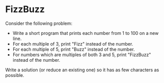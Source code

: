 # FizzBuzz

Consider the following problem:

- Write a short program that prints each number from 1 to 100 on a new line. 
- For each multiple of 3, print "Fizz" instead of the number. 
- For each multiple of 5, print "Buzz" instead of the number. 
- For numbers which are multiples of both 3 and 5, print "FizzBuzz" instead of the number.

Write a solution (or reduce an existing one) so it has as few characters as possible.